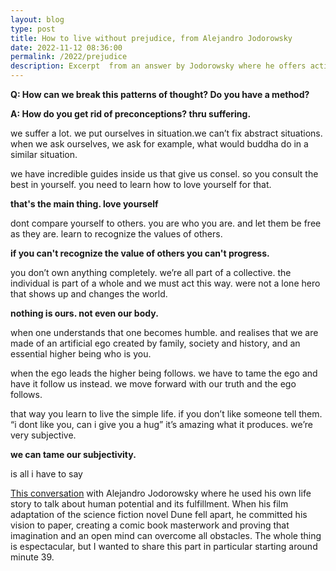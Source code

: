 ```yaml
---
layout: blog
type: post
title: How to live without prejudice, from Alejandro Jodorowsky
date: 2022-11-12 08:36:00
permalink: /2022/prejudice
description: Excerpt  from an answer by Jodorowsky where he offers actionable advice to get rid of prejudice and live enlightened
---
```


**Q: How can we break this patterns of thought? Do you have a method?**

**A: How do you get rid of preconceptions? thru suffering.**

we suffer a lot. we put ourselves in situation.we can’t fix abstract situations. when we ask ourselves, we ask for example, what would buddha do in a similar situation.

we have incredible guides inside us that give us consel. so you consult the best in yourself. you need to learn how to love yourself for that.

**that's the main thing. love yourself**

dont compare yourself to others. you are who you are. and let them be free as they are. learn to recognize the values of others.

**if you can't recognize the value of others you can't progress.**

you don’t own anything completely.  we’re all part of a collective. the individual is part of a whole and we must act this way. were not a lone hero that shows up and changes the world.

**nothing is ours. not even our body.**

when one understands that one becomes humble. and realises that we are made of an artificial ego created by family, society and history, and an essential higher being who is you.

when the ego leads the higher being follows. we have to tame the ego and have it follow us instead. we move forward with our truth and the ego follows.

that way you learn to live the simple life. if you don’t like someone tell them. “i dont like you, can i give you a hug” it’s amazing what it produces. we’re very subjective.

**we can tame our subjectivity.**

is all i have to say

[This conversation](https://www.youtube.com/watch?v=uRB9Op9rNUs) with Alejandro Jodorowsky where he used his own life story to talk about human potential and its fulfillment. When his film adaptation of the science fiction novel Dune fell apart, he committed his vision to paper, creating a comic book masterwork and proving that imagination and an open mind can overcome all obstacles. The whole thing is espectacular, but I wanted to share this part in particular starting around minute 39.
